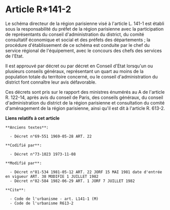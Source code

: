 # Article R*141-2

Le schéma directeur de la région parisienne visé à l'article L. 141-1 est établi sous la responsabilité du préfet de la
région parisienne avec la participation de représentants du conseil d'administration du district, du comité consultatif
économique et social et des préfets des départements ; la procédure d'établissement de ce schéma est conduite par le chef du
service régional de l'équipement, avec le concours des chefs des services de l'Etat.

Il est approuvé par décret ou par décret en Conseil d'Etat lorsqu'un ou plusieurs conseils généraux, représentant un quart au
moins de la population totale du territoire concerné, ou le conseil d'administration du district font connaître leur avis
défavorable.

Ces décrets sont pris sur le rapport des ministres énumérés au A de l'article R. 122-14, après avis du conseil de Paris, des
conseils généraux, du conseil d'administration du district de la région parisienne et consultation du comité d'aménagement de
la région parisienne, ainsi qu'il est dit à l'article R. 613-2.

**Liens relatifs à cet article**

	**Anciens textes**:

	  - Décret n°69-551 1969-05-28 ART. 22

	**Codifié par**:

	  - Décret n°73-1023 1973-11-08

	**Modifié par**:

	  - Décret n°81-534 1981-05-12 ART. 22 JORF 15 MAI 1981 date d'entrée en vigueur ART. 38 MODIFIE 1 JUILLET 1982
	  - Décret n°82-584 1982-06-29 ART. 1 JORF 7 JUILLET 1982

	**Cite**:

	  - Code de l'urbanisme - art. L141-1 (M)
	  - Code de l'urbanisme R613-2
